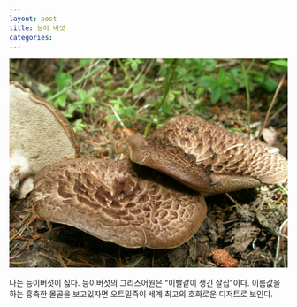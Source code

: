 ```yaml
---
layout: post
title: 능이 버섯
categories:
---
```


![능이 버섯의 흉측한 모습](.\Sarcodon_imbricatus0.jpg)

나는 능이버섯이 싫다. 능이버섯의 그리스어원은 "이빨같이 생긴 살집"이다. 이름값을 하는 흉측한 몰골을 보고있자면 오트밀죽이 세계 최고의 호화로운 디저트로 보인다.

